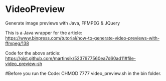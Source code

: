# VideoPreview
Generate image previews with Java, FFMPEG & JQuery

This is a Java wrapper for the article:
https://www.binpress.com/tutorial/how-to-generate-video-previews-with-ffmpeg/138

Code for the above article:
https://gist.github.com/martinsik/5237977560ea7d60ad11#file-video_preview-sh

#Before you run the Code:
CHMOD 7777 video_preview.sh in the bin folder.
